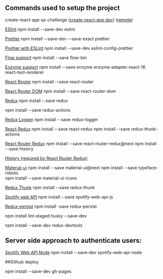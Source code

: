 ## Commands used to setup the project

create-react-app sp-challenge ([create-react-app doc](/docs/CREATE_REACT_APP.md)) ([remote](https://github.com/facebookincubator/create-react-app/blob/master/packages/react-scripts/template/README.md))

[ESlint]()
npm install --save-dev eslint

[Prettier](https://prettier.io/docs/en/install.html)
npm install --save-dev --save-exact prettier

[Prettier with ESLint](https://prettier.io/docs/en/eslint.html)
npm install --save-dev eslint-config-prettier

[Flow support]()
npm install --save flow-bin

[Enzyme support]()
npm install --save enzyme enzyme-adapter-react-16 react-test-renderer

[React Router](https://github.com/ReactTraining/react-router/tree/master/packages/react-router)
npm install --save react-router

[React Router DOM]()
npm install --save react-router-dom

[Redux](https://github.com/reactjs/redux)
npm install --save redux

npm install --save redux-actions

[Redux Logger](https://github.com/evgenyrodionov/redux-logger)
npm install --save redux-logger

[React Redux](https://github.com/reactjs/react-redux)
npm install --save react-redux
npm install --save redux-thunk-actions

[React Router Redux](https://github.com/ReactTraining/react-router/tree/master/packages/react-router-redux)
npm install --save react-router-redux@next
npm install --save history

[History (required by React Router Redux)](https://github.com/ReactTraining/history)

[Material-ui](https://material-ui-next.com/getting-started/installation/)
npm install --save material-ui@next
npm install --save typeface-roboto   
npm install --save material-ui-icons

[Redux Thunk](https://github.com/gaearon/redux-thunk)
npm install --save redux-thunk

[Spotify web API](https://github.com/JMPerez/spotify-web-api-js)
npm install --save spotify-web-api-js

[Redux-persist](https://medium.com/@clrksanford/persist-ence-is-key-using-redux-persist-to-store-your-state-in-localstorage-ac6a000aee63)
npm install -save redux-persist


npm install lint-staged husky --save-dev

npm install --save-dev redux-devtools



## Server side approach to authenticate users:

[Spotify Web API Node](https://github.com/thelinmichael/spotify-web-api-node)
npm install --save-dev spotify-web-api-node


##Github deploy

npm install --save-dev gh-pages